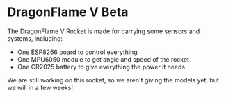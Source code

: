 # DragonFlame V **Beta**

The DragonFlame V Rocket is made for carrying some sensors and systems, including:
- One ESP8266 board to control everything
- One MPU6050 module to get angle and speed of the rocket
- One CR2025 battery to give everything the power it needs

We are still working on this rocket, so we aren't giving the models yet, but we will in a few weeks!
